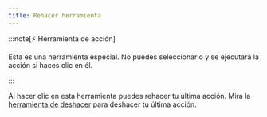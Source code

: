 ```yaml
---
title: Rehacer herramienta
---
```


:::note[⚡ Herramienta de acción]

Esta es una herramienta especial.
No puedes seleccionarlo y se ejecutará la acción si haces clic en él.

:::

Al hacer clic en esta herramienta puedes rehacer tu última acción.
Mira la [herramienta de deshacer](../deshacer) para deshacer tu última acción.
